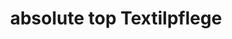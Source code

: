 ---
title: "absolute top Textilpflege"
url: /erlangen/absolute-top-textilpflege/
shop: Wäscherei
---